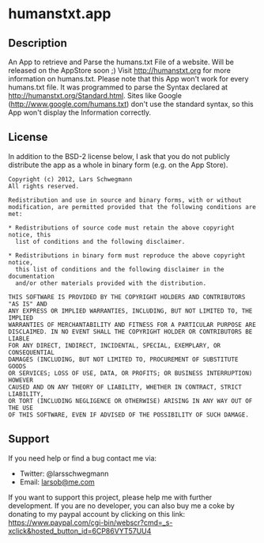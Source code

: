 humanstxt.app
=============

Description
-----------
An App to retrieve and Parse the humans.txt File of a website. Will be released on the AppStore soon ;)
Visit http://humanstxt.org for more information on humans.txt.
Please note that this App won't work for every humans.txt file.
It was programmed to parse the Syntax declared at http://humanstxt.org/Standard.html.
Sites like Google (http://www.google.com/humans.txt) don't use the standard syntax, so this App won't display the Information correctly.

License
-------
In addition to the BSD-2 license below, I ask that you do not publicly distribute the app as a whole in binary form (e.g. on the App Store).

    Copyright (c) 2012, Lars Schwegmann
    All rights reserved.

    Redistribution and use in source and binary forms, with or without
    modification, are permitted provided that the following conditions are met:

    * Redistributions of source code must retain the above copyright notice, this
      list of conditions and the following disclaimer.

    * Redistributions in binary form must reproduce the above copyright notice,
      this list of conditions and the following disclaimer in the documentation
      and/or other materials provided with the distribution.

    THIS SOFTWARE IS PROVIDED BY THE COPYRIGHT HOLDERS AND CONTRIBUTORS "AS IS" AND
    ANY EXPRESS OR IMPLIED WARRANTIES, INCLUDING, BUT NOT LIMITED TO, THE IMPLIED
    WARRANTIES OF MERCHANTABILITY AND FITNESS FOR A PARTICULAR PURPOSE ARE
    DISCLAIMED. IN NO EVENT SHALL THE COPYRIGHT HOLDER OR CONTRIBUTORS BE LIABLE
    FOR ANY DIRECT, INDIRECT, INCIDENTAL, SPECIAL, EXEMPLARY, OR CONSEQUENTIAL
    DAMAGES (INCLUDING, BUT NOT LIMITED TO, PROCUREMENT OF SUBSTITUTE GOODS
    OR SERVICES; LOSS OF USE, DATA, OR PROFITS; OR BUSINESS INTERRUPTION) HOWEVER
    CAUSED AND ON ANY THEORY OF LIABILITY, WHETHER IN CONTRACT, STRICT LIABILITY,
    OR TORT (INCLUDING NEGLIGENCE OR OTHERWISE) ARISING IN ANY WAY OUT OF THE USE
    OF THIS SOFTWARE, EVEN IF ADVISED OF THE POSSIBILITY OF SUCH DAMAGE.
    
Support
-------
If you need help or find a bug contact me via:

 * Twitter: @larsschwegmann
 * Email: larsob@me.com

If you want to support this project, please help me with further development.
If you are no developer, you can also buy me a coke by donating to my paypal account by clicking on this link: https://www.paypal.com/cgi-bin/webscr?cmd=_s-xclick&hosted_button_id=6CP86VYT57UU4